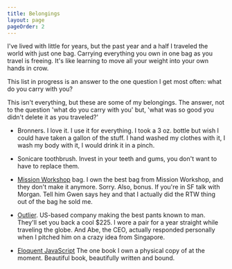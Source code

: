 ```yaml
---
title: Belongings
layout: page
pageOrder: 2
---
```


I've lived with little for years, but the past year and a half I traveled the world with just one bag. Carrying everything you own in one bag as you travel is freeing. It's like learning to move all your weight into your own hands in crow.

This list in progress is an answer to the one question I get most often: what do you carry with you?

This isn't everything, but these are some of my belongings. The answer, not to the question 'what do you carry with you' but, 'what was so good you didn't delete it as you traveled?'

+ Bronners. I love it. I use it for everything. I took a 3 oz. bottle but wish I could have taken a gallon of the stuff. I hand washed my clothes with it, I wash my body with it, I would drink it in a pinch.

+ Sonicare toothbrush. Invest in your teeth and gums, you don't want to have to replace them.

+ [Mission Workshop](http://missionworkshop.com/) bag. I own the best bag from Mission Workshop, and they don't make it anymore. Sorry. Also, bonus. If you're in SF talk with Morgan. Tell him Gwen says hey and that I actually did the RTW thing out of the bag he sold me.

+ [Outlier](http://outlier.cc/). US-based company making the best pants known to man. They'll set you back a cool $225. I wore a pair for a year straight while traveling the globe. And Abe, the CEO, actually responded personally when I pitched him on a crazy idea from Singapore.

+ [Eloquent JavaScript](http://eloquentjavascript.net/) The one book I own a physical copy of at the moment. Beautiful book, beautifully written and bound.